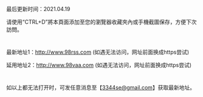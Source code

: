 最后更新时间：2021.04.19

请使用“CTRL+D”將本頁面添加至您的瀏覽器收藏夾內或手機截圖保存，方便下次訪問。
#
最新地址1：http://www.98rss.com  (如遇无法访问，网址前面换成https尝试)

延用地址2：http://www.98vaa.com  (如遇无法访问，网址前面换成https尝试)
#
如以上都无法打开时，可发任意消息至【3344se@gmail.com】获取最新地址。
